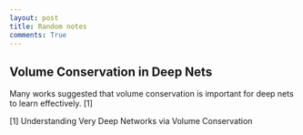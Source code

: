 ```yaml
---
layout: post
title: Random notes
comments: True
---
```


## Volume Conservation in Deep Nets
Many works suggested that volume conservation is important for deep nets to learn effectively. [1]

[1] Understanding Very Deep Networks via Volume Conservation 


